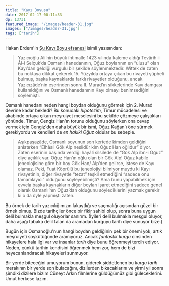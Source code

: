 ```yaml
---
title: "Kayı Boyusu"
date: 2017-02-17 00:11:33
dp: 13731
featured_image: "/images/header-31.jpg"
images: ["/images/header-31.jpg"]
tags: ["tarih"]
---
```




Hakan Erdem'in [Şu Kayı Boyu efsanesi](http://ift.tt/2kiJppd) isimli yazısından: 

> Yazıcıoğlu Ali’nin büyük ihtimalle 1423 yılında kaleme aldığı Tevârih-i Âl-i
> Selçuk’da Osmanlı hanedanının, Oğuz boylarının en “ulusu” olan Kayı’dan
> geldiği vurgulu bir şekilde söylenmektedir. Wittek de zaten bu noktaya dikkat
> çekerek 15. Yüzyılda ortaya çıkan bu rivayeti şüpheli bulmuş, başka
> kaynaklarda farklı rivayetler olduğunu, ancak Yazıcızâde’nin eserinden sonra
> II. Murad’ın sikkelerinde Kayı damgası kullanıldığını ve Osmanlı hanedanının
> Kayı olmayı benimsediğini söylemişti.


Osmanlı hanedanı neden hangi boydan olduğunu görmek için 2. Murad devrine kadar
bekledi? Bu konudaki *hipotezim*, Timur mücadelesi ve akabinde ortaya çıkan
meşruiyet meselesini bu şekilde çözmeye çalıştıkları yönünde. Timur, Cengiz
Han'ın torunu olduğunu söylerken ona cevap vermek için Cengiz'den daha büyük bir
ismi, Oğuz Kağan'ı öne sürmek gerekiyordu ve kendileri de *en hakiki Oğuz*
oldular bu sebeple. 

> Aşıkpaşazâde, Osmanlı soyunun son kertede kimden geldiğini anlatırken “Elhâsıl
> Gök Alp neslidür kim Oğuz Han oğlıdur” diyor. Zaten eserinin başında verdiği
> hayâlî silsilede de “Gök Alp ibn-i Oğuz” diye açıklık var. Oğuz Han’ın oğlu
> olan bir Gök Alp! Oğuz kabile jeneolojisine göre bir boy Gök Han/ Alp’den
> gelirse, istese de Kayı olamaz. Peki, Fuat Köprülü bu jeneolojiyi bilmiyor
> muydu ki Kayı rivayetinin, diğer rivayetle “tezat” teşkil etmediğini “sadece
> onu tamamlayıcı” olduğunu söyleyebilmişti? Ama bunu yapabilmek için evvela
> başka kaynakların diğer boyları işaret etmediğini sadece genel olarak
> Osmanlı’nın Oğuz’dan olduğunu söylediklerini yazmak gerekir ki o da öyle
> yapmıştı zaten.

Bu örnek de tarih yazıcılığımızın lakaytlığı ve saçmalığı açısından güzel bir
örnek olmuş. Bizde tarihçiler önce bir fikir sahibi olup, sonra buna uygun delil
bulmakla meşgul oluyorlar sanırım. (İyileri delil bulmakla meşgul oluyor, daha
aşağı tabaka delil falan da aramadan kurguyu tarih diye sunuyor bize.)

Bugün için Osmanoğlu'nun hangi boydan geldiğinin pek bir önemi yok, artık
meşruiyeti soykütüğünde aramıyoruz. Ancak *fantastik kurgu* cinsinden hikayelere
hala ilgi var ve insanlar *tarih* diye bunu öğrenmeyi tercih ediyor. Neden,
çünkü tarihin kendisini öğrenmek hem zor, hem de bizi heyecanlandıracak
hikayeleri sunmuyor. 

Bir yerde biteceğini umuyorum bunun, giderek şiddetlenen bu *kurgu tarih*
merakının bir yerde son bulacağını, dizilerden bıkacaklarını ve yirmi yıl sonra
şimdiki dizilere bizim Cüneyt Arkın filmlerine güldüğümüz gibi
güleceklerini. Umut herkese lazım. 

